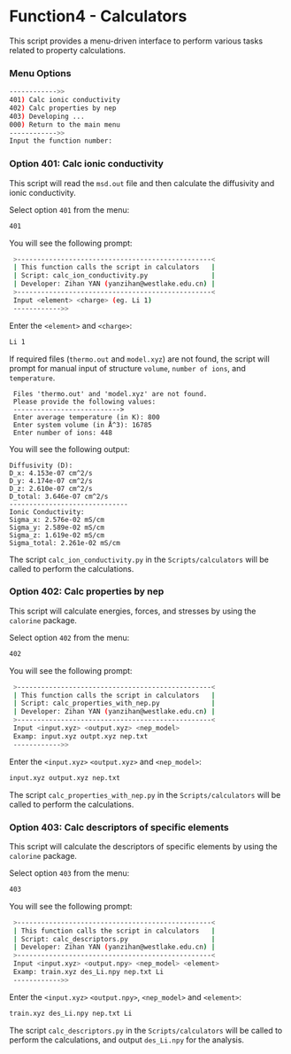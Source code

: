 # Function4 - Calculators

This script provides a menu-driven interface to perform various tasks related to property calculations.

### Menu Options

```sh
------------>>
401) Calc ionic conductivity
402) Calc properties by nep
403) Developing ... 
000) Return to the main menu
------------>>
Input the function number:
```

### Option 401: Calc ionic conductivity

This script will read the `msd.out` file and then calculate the diffusivity and ionic conductivity.

Select option `401` from the menu:

```sh
401
```

You will see the following prompt:

```sh
 >-------------------------------------------------<
 | This function calls the script in calculators   |
 | Script: calc_ion_conductivity.py                |
 | Developer: Zihan YAN (yanzihan@westlake.edu.cn) |
 >-------------------------------------------------<
 Input <element> <charge> (eg. Li 1)
 ------------>>
```

Enter the `<element>` and `<charge>`:

```sh
Li 1
```

If required files (`thermo.out` and `model.xyz`) are not found, the script will prompt for manual input of structure `volume`, `number of ions`, and `temperature`.

```
 Files 'thermo.out' and 'model.xyz' are not found.
 Please provide the following values:
 --------------------------->
 Enter average temperature (in K): 800
 Enter system volume (in Å^3): 16785
 Enter number of ions: 448
```

You will see the following output:
```
Diffusivity (D):
D_x: 4.153e-07 cm^2/s
D_y: 4.174e-07 cm^2/s
D_z: 2.610e-07 cm^2/s
D_total: 3.646e-07 cm^2/s
------------------------------
Ionic Conductivity:
Sigma_x: 2.576e-02 mS/cm
Sigma_y: 2.589e-02 mS/cm
Sigma_z: 1.619e-02 mS/cm
Sigma_total: 2.261e-02 mS/cm
```

The script `calc_ion_conductivity.py` in the `Scripts/calculators` will be called to perform the calculations.


### Option 402: Calc properties by nep

This script will calculate energies, forces, and stresses by using the `calorine` package.

Select option `402` from the menu:

```sh
402
```

You will see the following prompt:

```sh
 >-------------------------------------------------<
 | This function calls the script in calculators   |
 | Script: calc_properties_with_nep.py             |
 | Developer: Zihan YAN (yanzihan@westlake.edu.cn) |
 >-------------------------------------------------<
 Input <input.xyz> <output.xyz> <nep_model> 
 Examp: input.xyz outpt.xyz nep.txt
 ------------>>
```

Enter the `<input.xyz>` `<output.xyz>` and `<nep_model>`:

```sh
input.xyz output.xyz nep.txt
```

The script `calc_properties_with_nep.py` in the `Scripts/calculators` will be called to perform the calculations.

### Option 403: Calc descriptors of specific elements

This script will calculate the descriptors of specific elements by using the `calorine` package.

Select option `403` from the menu:

```sh
403
```

You will see the following prompt:

```sh
 >-------------------------------------------------<
 | This function calls the script in calculators   |
 | Script: calc_descriptors.py                     |
 | Developer: Zihan YAN (yanzihan@westlake.edu.cn) |
 >-------------------------------------------------<
 Input <input.xyz> <output.npy> <nep_model> <element>
 Examp: train.xyz des_Li.npy nep.txt Li
 ------------>>
```

Enter the `<input.xyz>` `<output.npy>`, `<nep_model>` and `<element>`:

```sh
train.xyz des_Li.npy nep.txt Li
```

The script `calc_descriptors.py` in the `Scripts/calculators` will be called to perform the calculations, and output `des_Li.npy` for the analysis.
